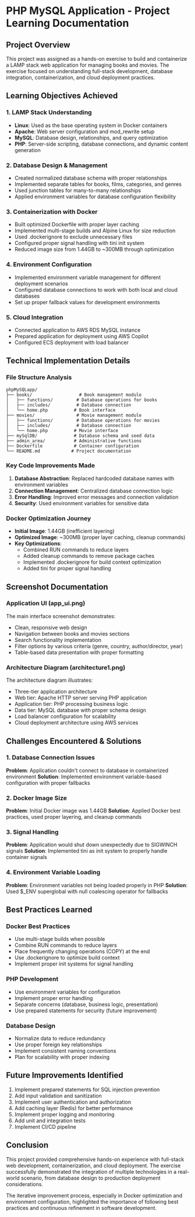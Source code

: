 # PHP MySQL Application - Project Learning Documentation

## Project Overview
This project was assigned as a hands-on exercise to build and containerize a LAMP stack web application for managing books and movies. The exercise focused on understanding full-stack development, database integration, containerization, and cloud deployment practices.

## Learning Objectives Achieved

### 1. LAMP Stack Understanding
- **Linux**: Used as the base operating system in Docker containers
- **Apache**: Web server configuration and mod_rewrite setup
- **MySQL**: Database design, relationships, and query optimization
- **PHP**: Server-side scripting, database connections, and dynamic content generation

### 2. Database Design & Management
- Created normalized database schema with proper relationships
- Implemented separate tables for books, films, categories, and genres
- Used junction tables for many-to-many relationships
- Applied environment variables for database configuration flexibility

### 3. Containerization with Docker
- Built optimized Dockerfile with proper layer caching
- Implemented multi-stage builds and Alpine Linux for size reduction
- Used .dockerignore to exclude unnecessary files
- Configured proper signal handling with tini init system
- Reduced image size from 1.44GB to ~300MB through optimization

### 4. Environment Configuration
- Implemented environment variable management for different deployment scenarios
- Configured database connections to work with both local and cloud databases
- Set up proper fallback values for development environments

### 5. Cloud Integration
- Connected application to AWS RDS MySQL instance
- Prepared application for deployment using AWS Copilot
- Configured ECS deployment with load balancer

## Technical Implementation Details

### File Structure Analysis
```
phpMySQLapp/
├── books/                  # Book management module
│   ├── functions/         # Database operations for books
│   ├── includes/          # Database connection
│   └── home.php          # Book interface
├── movies/                # Movie management module
│   ├── functions/         # Database operations for movies
│   ├── includes/          # Database connection
│   └── home.php          # Movie interface
├── mySqlDB/              # Database schema and seed data
├── admin_area/           # Administrative functions
├── Dockerfile            # Container configuration
└── README.md            # Project documentation
```

### Key Code Improvements Made
1. **Database Abstraction**: Replaced hardcoded database names with environment variables
2. **Connection Management**: Centralized database connection logic
3. **Error Handling**: Improved error messages and connection validation
4. **Security**: Used environment variables for sensitive data

### Docker Optimization Journey
- **Initial Image**: 1.44GB (inefficient layering)
- **Optimized Image**: ~300MB (proper layer caching, cleanup commands)
- **Key Optimizations**:
  - Combined RUN commands to reduce layers
  - Added cleanup commands to remove package caches
  - Implemented .dockerignore for build context optimization
  - Added tini for proper signal handling

## Screenshot Documentation

### Application UI (app_ui.png)
The main interface screenshot demonstrates:
- Clean, responsive web design
- Navigation between books and movies sections
- Search functionality implementation
- Filter options by various criteria (genre, country, author/director, year)
- Table-based data presentation with proper formatting

### Architecture Diagram (architecture1.png)
The architecture diagram illustrates:
- Three-tier application architecture
- Web tier: Apache HTTP server serving PHP application
- Application tier: PHP processing business logic
- Data tier: MySQL database with proper schema design
- Load balancer configuration for scalability
- Cloud deployment architecture using AWS services

## Challenges Encountered & Solutions

### 1. Database Connection Issues
**Problem**: Application couldn't connect to database in containerized environment
**Solution**: Implemented environment variable-based configuration with proper fallbacks

### 2. Docker Image Size
**Problem**: Initial Docker image was 1.44GB
**Solution**: Applied Docker best practices, used proper layering, and cleanup commands

### 3. Signal Handling
**Problem**: Application would shut down unexpectedly due to SIGWINCH signals
**Solution**: Implemented tini as init system to properly handle container signals

### 4. Environment Variable Loading
**Problem**: Environment variables not being loaded properly in PHP
**Solution**: Used $_ENV superglobal with null coalescing operator for fallbacks

## Best Practices Learned

### Docker Best Practices
- Use multi-stage builds when possible
- Combine RUN commands to reduce layers
- Place frequently changing operations (COPY) at the end
- Use .dockerignore to optimize build context
- Implement proper init systems for signal handling

### PHP Development
- Use environment variables for configuration
- Implement proper error handling
- Separate concerns (database, business logic, presentation)
- Use prepared statements for security (future improvement)

### Database Design
- Normalize data to reduce redundancy
- Use proper foreign key relationships
- Implement consistent naming conventions
- Plan for scalability with proper indexing

## Future Improvements Identified
1. Implement prepared statements for SQL injection prevention
2. Add input validation and sanitization
3. Implement user authentication and authorization
4. Add caching layer (Redis) for better performance
5. Implement proper logging and monitoring
6. Add unit and integration tests
7. Implement CI/CD pipeline

## Conclusion
This project provided comprehensive hands-on experience with full-stack web development, containerization, and cloud deployment. The exercise successfully demonstrated the integration of multiple technologies in a real-world scenario, from database design to production deployment considerations.

The iterative improvement process, especially in Docker optimization and environment configuration, highlighted the importance of following best practices and continuous refinement in software development.